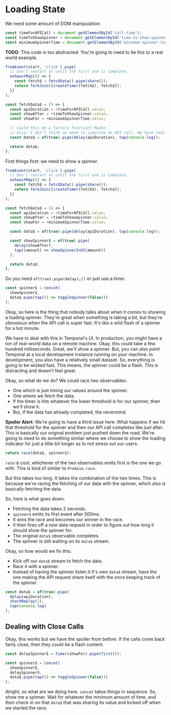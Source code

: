 # Loading State

We need some amount of DOM manipulation:

```js
const timeForAPICall = document.getElementById('call-time');
const timeToShowSpinner = document.getElementById('time-to-show-spinner');
const minimumSpinnerTime = document.getElementById('minimum-spinner-time');
```

**TODO**: This code is too abstracted. You're going to need to tie this to a real world example.

```js
fromEvent(start, 'click').pipe(
  // Don't restart at until the first one is complete.
  exhaustMap(() => {
    const fetch$ = fetchData().pipe(share());
    return forkJoin([createTimer(fetch$), fetch$]);
  })
);

const fetchData$ = () => {
  const apiDuration = +timeForAPICall.value;
  const showAfter = +timeToShowSpinner.value;
  const showFor = +minimumSpinnerTime.value;

  // Could this be a factory function? Maybe.
  // Also: I don't think we need to simulate an API call. We have real APIs.
  const data$ = of(true).pipe(delay(apiDuration), tap(console.log));

  return data$;
};
```

First things first: we need to show a spinner.

```js
fromEvent(start, 'click').pipe(
  // Don't restart at until the first one is complete.
  exhaustMap(() => {
    const fetch$ = fetchData().pipe(share());
    return forkJoin([createTimer(fetch$), fetch$]);
  })
);

const fetchData$ = () => {
  const apiDuration = +timeForAPICall.value;
  const showAfter = +timeToShowSpinner.value;
  const showFor = +minimumSpinnerTime.value;

  const data$ = of(true).pipe(delay(apiDuration), tap(console.log));

  const showSpinner$ = of(true).pipe(
    delay(showAfter),
    tap((amount) => showSpinnerInUI(amount))
  );

  return data$;
};
```

Do you need `of(true).pipe(delay(…))` or just use a timer.

```js
const spinner$ = concat(
  showSpinner$,
  data$.pipe(tap(() => toggleSpinner(false)))
);
```

Okay, so here is the thing that nobody talks about when it comes to showing a loading spinner. They're great when something is taking a bit, but they're obnoxious when the API call is super fast. It's like a wild flash of a spinner for a hot minute.

We have to deal with this in Temporal's UI. In production, you might have a ton of real-world data on a remote machine. Okay, this could take a few hundred milliseconds. Great, we'll show a spinner. But, you can also point Temporal at a local development instance running on your machine. In development, you also have a relatively small dataset. So, everything is going to be wicked fast. This means, the spinner could be a flash. This is distracting and doesn't feel great.

Okay, so what do we do? We could race two observables:

- One which is just timing our values around the spinner.
- One where we fetch the data.
- If the timer is hits whatever the lower threshold is for our spinner, then we'll show it.
- But, if the data has already completed, the nevermind.

**Spoiler Alert**: We're going to have a third issue here: What happens if we hit that threshold for the spinner and then our API call completes like _just_ after. This is basically our original problem just pushed down the road. We're going to need to do something similar where we choose to show the loading indicator for just a little bit longer as to not stress out our users.

```js
return race(data$, spinner$);
```

`race` is cool, whichever of the two observables emits first is the one we go with. This is kind of similar to `Promise.race`.

But this takes too long. It takes the combination of the two times. This is because we're racing the fetching of our data with the spinner, which also is basically fetching the data.

So, here is what goes down:

- Fetching the data takes 2 seconds.
- `spinner$` emits its first event after 500ms.
- It wins the race and becomes our winner in the race.
- It then fires off a _new_ data request in order to figure out how long it should show the spinner for.
- The original `data$` observable completes.
- The spinner is still waiting on _its_ `data$` stream.

Okay, so how would we fix this:

- Kick off our `data$` stream to fetch the data.
- Race it with a spinner.
- Instead of having the spinner listen it it's own `data$` stream, have the one making the API request share itself with the once keeping track of the spinner.

```js
const data$ = of(true).pipe(
  delay(apiDuration),
  shareReplay(1),
  tap(console.log)
);
```

## Dealing with Close Calls

Okay, this works but we have the spoiler from before. If the calls come back fairly close, then they could be a flash content.

```js
const delaySpinner$ = timer(showFor).pipe(first());

const spinner$ = concat(
  showSpinner$,
  delaySpinner$,
  data$.pipe(tap(() => toggleSpinner(false)))
);
```

Alright, so what are we doing here. `concat` takes things in sequence. So, show me a spinner. Wait for whatever the minimum amount of time, and _then_ check in on that `data$` that was sharing its value and kicked off when we started the race.

